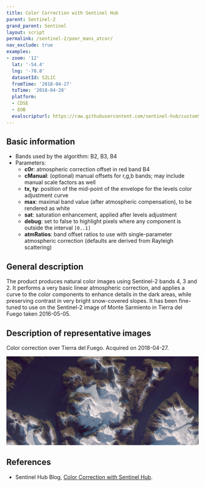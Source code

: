 ```yaml
---
title: Color Correction with Sentinel Hub
parent: Sentinel-2
grand_parent: Sentinel
layout: script
permalink: /sentinel-2/poor_mans_atcor/
nav_exclude: true
examples:
- zoom: '12'
  lat: '-54.4'
  lng: '-70.8'
  datasetId: S2L1C
  fromTime: '2018-04-27'
  toTime: '2018-04-28'
  platform:
  - CDSE
  - EOB
  evalscripturl: https://raw.githubusercontent.com/sentinel-hub/customScripts/master/sentinel-2/poor_mans_atcor/script.js
---
```


## Basic information
- Bands used by the algorithm: B2, B3, B4
- Parameters:
    - **c0r**: atmospheric correction offset in red band B4
    - **cManual**: (optional) manual offsets for r,g,b bands; may include manual scale factors as well
    - **tx, ty**: position of the mid-point of the envelope for the levels color adjustment curve
    - **max**: maximal band value (after atmospheric compensation), to be rendered as white
    - **sat**: saturation enhancement, applied after levels adjustment
    - **debug**: set to false to highlight pixels where any component is outside the interval `[0..1]`
    - **atmRatios**: band offset ratios to use with single-parameter atmospheric correction (defaults are derived from Rayleigh scattering)

## General description

The product produces natural color images using Sentinel-2 bands 4, 3 and 2. It performs a very basic linear atmospheric correction, and applies a curve to the color components to enhance details in the dark areas, while preserving contrast in very bright snow-covered slopes. It has been fine-tuned to use on the Sentinel-2 image of Monte Sarmiento in Tierra del Fuego taken 2016-05-05.

## Description of representative images

Color correction over Tierra del Fuego. Acquired on 2018-04-27.

![Color correction of Tierra del Fuego](fig/fig1.png)

## References
 - Sentinel Hub Blog, [Color Correction with Sentinel Hub](https://medium.com/p/d721e12a919).
 
